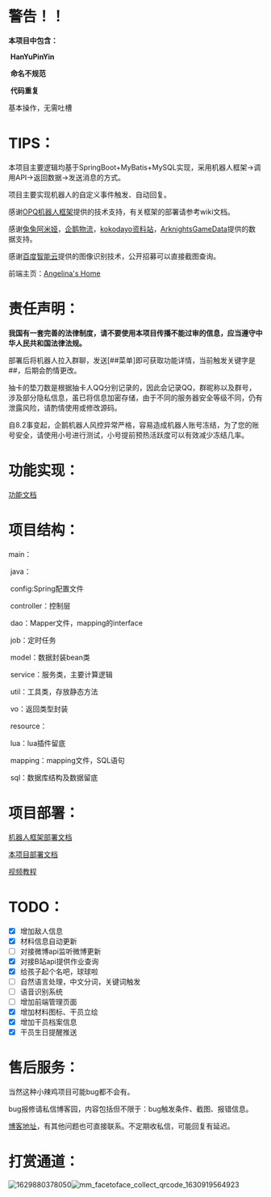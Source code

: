 # 警告！！

**本项目中包含：**

​	**HanYuPinYin**

​	**命名不规范**

​	**代码重复**

基本操作，无需吐槽

# TIPS：

本项目主要逻辑均基于SpringBoot+MyBatis+MySQL实现，采用机器人框架->调用API->返回数据->发送消息的方式。

项目主要实现机器人的自定义事件触发、自动回复。

感谢[OPQ机器人框架](https://github.com/OPQBOT/OPQ/wiki)提供的技术支持，有关框架的部署请参考wiki文档。

感谢[兔兔阿米娅](https://github.com/vivien8261/Amiya-Bot)，[企鹅物流](https://penguin-stats.cn/)，[kokodayo资料站](https://kokodayo.fun/)，[ArknightsGameData](https://github.com/Kengxxiao/ArknightsGameData)提供的数据支持。

感谢[百度智能云](https://cloud.baidu.com/)提供的图像识别技术，公开招募可以直接截图查询。

前端主页：[Angelina's Home](http://www.angelina-bot.top/)

# 责任声明：

**我国有一套完善的法律制度，请不要使用本项目传播不能过审的信息，应当遵守中华人民共和国法律法规。**

部署后将机器人拉入群聊，发送[##菜单]即可获取功能详情，当前触发关键字是##，后期会酌情更改。

抽卡的垫刀数是根据抽卡人QQ分别记录的，因此会记录QQ，群昵称以及群号，涉及部分隐私信息，虽已将信息加密存储，由于不同的服务器安全等级不同，仍有泄露风险，请酌情使用或修改源码。

自8.2事变起，企鹅机器人风控异常严格，容易造成机器人账号冻结，为了您的账号安全，请使用小号进行测试，小号提前预热活跃度可以有效减少冻结几率。

# 功能实现：

[功能文档](https://github.com/Strelizia02/ArknightsAPI/wiki)

# 项目结构：

main：

​	java：

​		config:Spring配置文件

​		controller：控制层

​		dao：Mapper文件，mapping的interface

​		job：定时任务

​		model：数据封装bean类

​		service：服务类，主要计算逻辑

​		util：工具类，存放静态方法

​		vo：返回类型封装

​	resource：

​		lua：lua插件留底

​		mapping：mapping文件，SQL语句

​		sql：数据库结构及数据留底

# 项目部署：

[机器人框架部署文档](https://github.com/OPQBOT/OPQ/wiki/%E5%AE%89%E8%A3%85%E6%8C%87%E5%8D%97)

[本项目部署文档](https://www.cnblogs.com/strelizia/p/14120201.html)

[视频教程](https://www.bilibili.com/video/BV1hw411f7a4)

# TODO：

- [x] 增加敌人信息
- [x] 材料信息自动更新
- [ ] 对接微博api监听微博更新
- [x] 对接B站api提供作业查询
- [x] 给孩子起个名吧，球球啦
- [ ] 自然语言处理，中文分词，关键词触发
- [ ] 语音识别系统
- [ ] 增加前端管理页面
- [x] 增加材料图标、干员立绘
- [x] 增加干员档案信息
- [x] 干员生日提醒推送

# 售后服务：

当然这种小辣鸡项目可能bug都不会有。

bug报修请私信博客园，内容包括但不限于：bug触发条件、截图、报错信息。

[博客地址](https://www.cnblogs.com/strelizia/)，有其他问题也可直接联系。不定期收私信，可能回复有延迟。

# 打赏通道：

![1629880378050](F:\MyProject\ArknightsAPI\README.assets\1629880378050.jpg)![mm_facetoface_collect_qrcode_1630919564923](F:\MyProject\ArknightsAPI\README.assets\mm_facetoface_collect_qrcode_1630919564923.png)